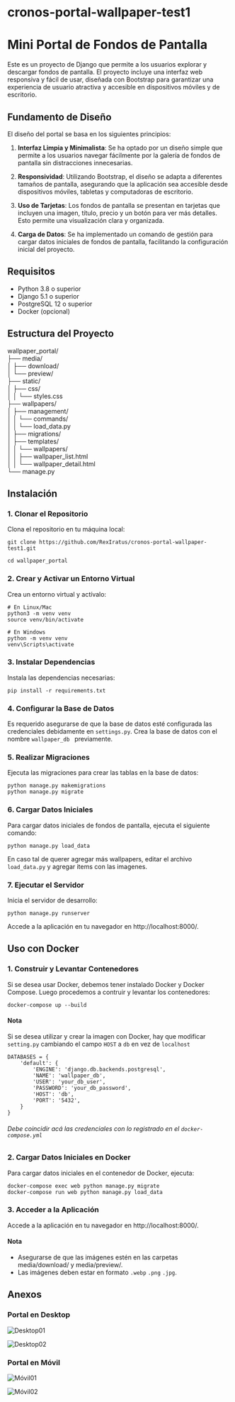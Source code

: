 # cronos-portal-wallpaper-test1

# Mini Portal de Fondos de Pantalla

Este es un proyecto de Django que permite a los usuarios explorar y descargar fondos de pantalla. El proyecto incluye una interfaz web responsiva y fácil de usar, diseñada con Bootstrap para garantizar una experiencia de usuario atractiva y accesible en dispositivos móviles y de escritorio.


## Fundamento de Diseño

El diseño del portal se basa en los siguientes principios:

1. **Interfaz Limpia y Minimalista**: Se ha optado por un diseño simple que permite a los usuarios navegar fácilmente por la galería de fondos de pantalla sin distracciones innecesarias.

2. **Responsividad**: Utilizando Bootstrap, el diseño se adapta a diferentes tamaños de pantalla, asegurando que la aplicación sea accesible desde dispositivos móviles, tabletas y computadoras de escritorio.

3. **Uso de Tarjetas**: Los fondos de pantalla se presentan en tarjetas que incluyen una imagen, título, precio y un botón para ver más detalles. Esto permite una visualización clara y organizada.

4. **Carga de Datos**: Se ha implementado un comando de gestión para cargar datos iniciales de fondos de pantalla, facilitando la configuración inicial del proyecto.

## Requisitos

- Python 3.8 o superior
- Django 5.1 o superior
- PostgreSQL 12 o superior
- Docker (opcional)

## Estructura del Proyecto

wallpaper_portal/   
├── media/  
│ ├── download/     
│ └── preview/  
├── static/     
│ ├── css/  
│ │ └── styles.css  
├── wallpapers/     
│ ├── management/   
│ │ └── commands/   
│ │ └── load_data.py    
│ ├── migrations/   
│ ├── templates/    
│ │ └── wallpapers/     
│ │ ├── wallpaper_list.html     
│ │ └── wallpaper_detail.html   
└── manage.py

## Instalación

### 1. Clonar el Repositorio

Clona el repositorio en tu máquina local:

```
git clone https://github.com/RexIratus/cronos-portal-wallpaper-test1.git
```

```
cd wallpaper_portal
```

### 2. Crear y Activar un Entorno Virtual

Crea un entorno virtual y actívalo:

```
# En Linux/Mac
python3 -m venv venv
source venv/bin/activate

# En Windows
python -m venv venv
venv\Scripts\activate
```

### 3. Instalar Dependencias

Instala las dependencias necesarias:

```
pip install -r requirements.txt
```

### 4. Configurar la Base de Datos

Es requerido asegurarse de que la base de datos esté configurada las credenciales debidamente en `settings.py`. Crea la base de datos con el nombre `wallpaper_db ` previamente.

### 5. Realizar Migraciones

Ejecuta las migraciones para crear las tablas en la base de datos:

```
python manage.py makemigrations
python manage.py migrate
```

### 6. Cargar Datos Iniciales

Para cargar datos iniciales de fondos de pantalla, ejecuta el siguiente comando:

```
python manage.py load_data
```

En caso tal de querer agregar más wallpapers, editar el archivo `load_data.py` y agregar items con las imagenes.

### 7. Ejecutar el Servidor

Inicia el servidor de desarrollo:

```
python manage.py runserver
```

Accede a la aplicación en tu navegador en http://localhost:8000/.

## Uso con Docker

### 1. Construir y Levantar Contenedores

Si se desea usar Docker, debemos tener instalado Docker y Docker Compose. Luego procedemos a contruir y levantar los contenedores:

```
docker-compose up --build
```

#### Nota

Si se desea utilizar y crear la imagen con Docker, hay que modificar `setting.py` cambiando el campo `HOST` a `db` en vez de `localhost`

```
DATABASES = {
    'default': {
        'ENGINE': 'django.db.backends.postgresql',
        'NAME': 'wallpaper_db',
        'USER': 'your_db_user',
        'PASSWORD': 'your_db_password',
        'HOST': 'db',
        'PORT': '5432',
    }
}
```

###### Debe coincidir acá las credenciales con lo registrado en el `docker-compose.yml`

### 2. Cargar Datos Iniciales en Docker

Para cargar datos iniciales en el contenedor de Docker, ejecuta:

```
docker-compose exec web python manage.py migrate
docker-compose run web python manage.py load_data
```

### 3. Acceder a la Aplicación

Accede a la aplicación en tu navegador en http://localhost:8000/.


#### Nota

- Asegurarse de que las imágenes estén en las carpetas media/download/ y media/preview/.
- Las imágenes deben estar en formato `.webp` `.png` `.jpg`.

## Anexos

### Portal en Desktop

![Desktop01](resource/preview01.png)

![Desktop02](resource/preview02.png)

### Portal en Móvil

![Móvil01](resource/preview03.png)

![Móvil02](resource/preview04.png)